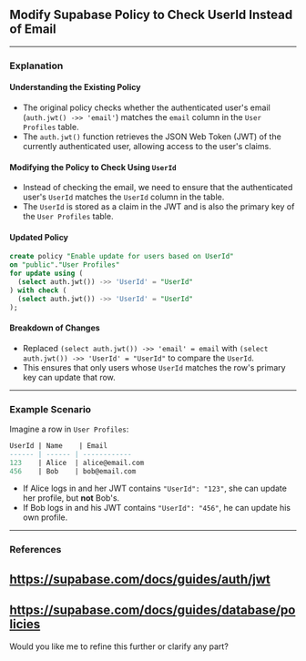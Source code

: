 ## Modify Supabase Policy to Check UserId Instead of Email <br>
---
### **Explanation** <br>

#### **Understanding the Existing Policy**
- The original policy checks whether the authenticated user's email (`auth.jwt() ->> 'email'`) matches the `email` column in the `User Profiles` table.
- The `auth.jwt()` function retrieves the JSON Web Token (JWT) of the currently authenticated user, allowing access to the user's claims.

#### **Modifying the Policy to Check Using `UserId`**
- Instead of checking the email, we need to ensure that the authenticated user's `UserId` matches the `UserId` column in the table.
- The `UserId` is stored as a claim in the JWT and is also the primary key of the `User Profiles` table.

#### **Updated Policy**
```sql
create policy "Enable update for users based on UserId"
on "public"."User Profiles"
for update using (
  (select auth.jwt()) ->> 'UserId' = "UserId"
) with check (
  (select auth.jwt()) ->> 'UserId' = "UserId"
);
```

#### **Breakdown of Changes**
- Replaced `(select auth.jwt()) ->> 'email' = email` with `(select auth.jwt()) ->> 'UserId' = "UserId"` to compare the `UserId`.
- This ensures that only users whose `UserId` matches the row's primary key can update that row.

---
### **Example Scenario**
Imagine a row in `User Profiles`:
```sql
UserId | Name    | Email
------ | ------ | ------------
123    | Alice  | alice@email.com
456    | Bob    | bob@email.com
```
- If Alice logs in and her JWT contains `"UserId": "123"`, she can update her profile, but **not** Bob's.
- If Bob logs in and his JWT contains `"UserId": "456"`, he can update his own profile.

---
### **References** <br>
## https://supabase.com/docs/guides/auth/jwt ##  
## https://supabase.com/docs/guides/database/policies ##  

Would you like me to refine this further or clarify any part?
